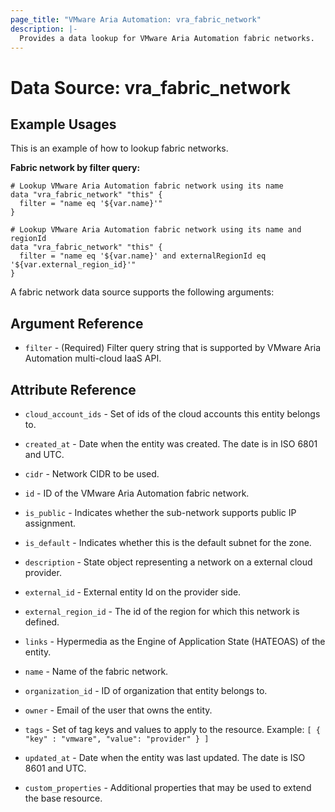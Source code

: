 ```yaml
---
page_title: "VMware Aria Automation: vra_fabric_network"
description: |-
  Provides a data lookup for VMware Aria Automation fabric networks.
---
```


# Data Source: vra_fabric_network

## Example Usages

This is an example of how to lookup fabric networks.

**Fabric network by filter query:**

```hcl
# Lookup VMware Aria Automation fabric network using its name
data "vra_fabric_network" "this" {
  filter = "name eq '${var.name}'"
}

# Lookup VMware Aria Automation fabric network using its name and regionId
data "vra_fabric_network" "this" {
  filter = "name eq '${var.name}' and externalRegionId eq '${var.external_region_id}'"
}
```

A fabric network data source supports the following arguments:

## Argument Reference

* `filter` - (Required) Filter query string that is supported by VMware Aria Automation multi-cloud IaaS API.

## Attribute Reference

* `cloud_account_ids` - Set of ids of the cloud accounts this entity belongs to.

* `created_at` - Date when the entity was created. The date is in ISO 6801 and UTC.

* `cidr` - Network CIDR to be used.

* `id` - ID of the VMware Aria Automation fabric network.

* `is_public` - Indicates whether the sub-network supports public IP assignment.

* `is_default` - Indicates whether this is the default subnet for the zone.

* `description` - State object representing a network on a external cloud provider.

* `external_id` - External entity Id on the provider side.

* `external_region_id` - The id of the region for which this network is defined.

* `links` - Hypermedia as the Engine of Application State (HATEOAS) of the entity.

* `name` - Name of the fabric network.

* `organization_id` - ID of organization that entity belongs to.

* `owner` - Email of the user that owns the entity.

* `tags` -  Set of tag keys and values to apply to the resource.
            Example: `[ { "key" : "vmware", "value": "provider" } ]`

* `updated_at` - Date when the entity was last updated. The date is ISO 8601 and UTC.

* `custom_properties` - Additional properties that may be used to extend the base resource.
